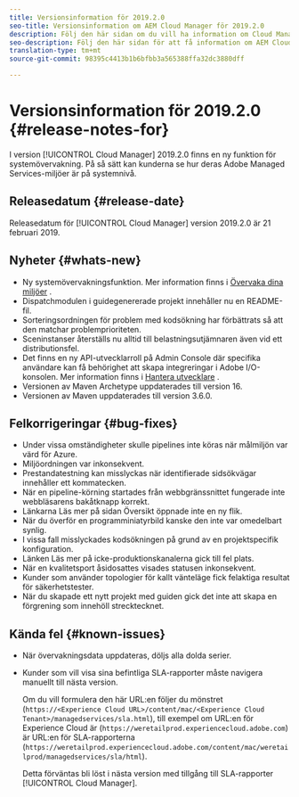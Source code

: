```yaml
---
title: Versionsinformation för 2019.2.0
seo-title: Versionsinformation om AEM Cloud Manager för 2019.2.0
description: Följ den här sidan om du vill ha information om Cloud Manager version 2019.2.0.
seo-description: Följ den här sidan för att få information om AEM Cloud Manager version 2019.2.0.
translation-type: tm+mt
source-git-commit: 98395c4413b1b6bfbb3a565388ffa32dc3880dff

---
```



# Versionsinformation för 2019.2.0 {#release-notes-for}

I version [!UICONTROL Cloud Manager] 2019.2.0 finns en ny funktion för systemövervakning. På så sätt kan kunderna se hur deras Adobe Managed Services-miljöer är på systemnivå.


## Releasedatum {#release-date}

Releasedatum för [!UICONTROL Cloud Manager] version 2019.2.0 är 21 februari 2019.

## Nyheter {#whats-new}

* Ny systemövervakningsfunktion. Mer information finns i [Övervaka dina miljöer](monitor-your-environments.md) .
* Dispatchmodulen i guidegenererade projekt innehåller nu en README-fil.
* Sorteringsordningen för problem med kodsökning har förbättrats så att den matchar problemprioriteten.
* Sceninstanser återställs nu alltid till belastningsutjämnaren även vid ett distributionsfel.
* Det finns en ny API-utvecklarroll på Admin Console där specifika användare kan få behörighet att skapa integreringar i Adobe I/O-konsolen. Mer information finns i [Hantera utvecklare](https://www.adobe.com/go/aac_api_prod_learn) .
* Versionen av Maven Archetype uppdaterades till version 16.
* Versionen av Maven uppdaterades till version 3.6.0.

## Felkorrigeringar {#bug-fixes}

* Under vissa omständigheter skulle pipelines inte köras när målmiljön var värd för Azure.
* Miljöordningen var inkonsekvent.
* Prestandatestning kan misslyckas när identifierade sidsökvägar innehåller ett kommatecken.
* När en pipeline-körning startades från webbgränssnittet fungerade inte webbläsarens bakåtknapp korrekt.
* Länkarna Läs mer på sidan Översikt öppnade inte en ny flik.
* När du överför en programminiatyrbild kanske den inte var omedelbart synlig.
* I vissa fall misslyckades kodsökningen på grund av en projektspecifik konfiguration.
* Länken Läs mer på icke-produktionskanalerna gick till fel plats.
* När en kvalitetsport åsidosattes visades statusen inkonsekvent.
* Kunder som använder topologier för kallt vänteläge fick felaktiga resultat för säkerhetstester.
* När du skapade ett nytt projekt med guiden gick det inte att skapa en förgrening som innehöll strecktecknet.

## Kända fel {#known-issues}

* När övervakningsdata uppdateras, döljs alla dolda serier.
* Kunder som vill visa sina befintliga SLA-rapporter måste navigera manuellt till nästa version.

   Om du vill formulera den här URL:en följer du mönstret (`https://<Experience Cloud URL>/content/mac/<Experience Cloud Tenant>/managedservices/sla.html`), till exempel om URL:en för Experience Cloud är (`https://weretailprod.experiencecloud.adobe.com`) är URL:en för SLA-rapporterna (`https://weretailprod.experiencecloud.adobe.com/content/mac/weretailprod/managedservices/sla/html`).

   Detta förväntas bli löst i nästa version med tillgång till SLA-rapporter [!UICONTROL Cloud Manager].
